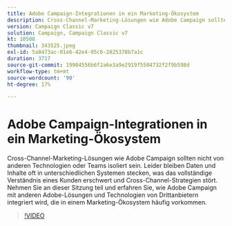```yaml
---
title: Adobe Campaign-Integrationen in ein Marketing-Ökosystem
description: Cross-Channel-Marketing-Lösungen wie Adobe Campaign sollten nicht von anderen Technologien oder Teams isoliert sein.
version: Campaign Classic v7
solution: Campaign, Campaign Classic v7
kt: 10508
thumbnail: 343525.jpeg
exl-id: 5a8473ac-01e6-42e4-95c6-2825378b7a1c
duration: 3717
source-git-commit: 19904556b6f2a6e3a9e2919f5504732f2f9b598d
workflow-type: tm+mt
source-wordcount: '90'
ht-degree: 17%

---
```


# Adobe Campaign-Integrationen in ein Marketing-Ökosystem

Cross-Channel-Marketing-Lösungen wie Adobe Campaign sollten nicht von anderen Technologien oder Teams isoliert sein. Leider bleiben Daten und Inhalte oft in unterschiedlichen Systemen stecken, was das vollständige Verständnis eines Kunden erschwert und Cross-Channel-Strategien stört. Nehmen Sie an dieser Sitzung teil und erfahren Sie, wie Adobe Campaign mit anderen Adobe-Lösungen und Technologien von Drittanbietern integriert wird, die in einem Marketing-Ökosystem häufig vorkommen.

>[!VIDEO](https://video.tv.adobe.com/v/343525/?quality=12&learn=on)
